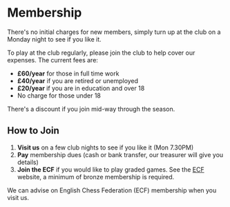 # Membership

There's no initial charges for new members, simply turn up at the club on a Monday night to see if you like it.

To play at the club regularly, please join the club to help cover our expenses. The current fees are:
- **£60/year** for those in full time work</li>
- **£40/year** if you are retired or unemployed</li>
- **£20/year** if you are in education and over 18</li>
- No charge for those under 18

There's a discount if you join mid-way through the season.</p>

## How to Join

1. **Visit us** on a few club nights to see if you like it (Mon 7.30PM)
3. **Pay** membership dues (cash or bank transfer, our treasurer will give you details)
2. **Join the ECF** if you would like to play graded games. See the [ECF](https://www.englishchess.org.uk/ecf-membership-rates-and-joining-details/) website, a minimum of bronze membership is required.

We can advise on English Chess Federation (ECF)  membership when you visit us.
